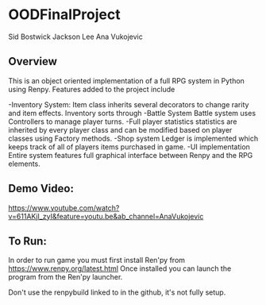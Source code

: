 # OODFinalProject

Sid Bostwick
Jackson Lee
Ana Vukojevic

## Overview
This is an object oriented implementation of a full RPG system in Python using Renpy.  Features added to the project include

-Inventory System:
  Item class inherits several decorators to change rarity and item effects.  Inventory sorts through 
-Battle System
  Battle system uses Controllers to manage player turns.
-Full player statistics
  statistics are inherited by every player class and can be modified based on player classes using Factory methods.
-Shop system
  Ledger is implemented which keeps track of all of players items purchased in game.
-UI implementation
  Entire system features full graphical interface between Renpy and the RPG elements.

## Demo Video:
https://www.youtube.com/watch?v=611AKjI_zyI&feature=youtu.be&ab_channel=AnaVukojevic

## To Run:
In order to run game you must first install Ren'py from https://www.renpy.org/latest.html 
Once installed you can launch the program from the Ren'py launcher.  

Don't use the renpybuild linked to in the github, it's not fully setup.

